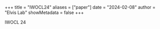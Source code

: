 +++
title = "IWOCL24"
aliases = ["paper"]
date = "2024-02-08"
author = "Elvis Lab"
showMetadata = false
+++

IWOCL 24